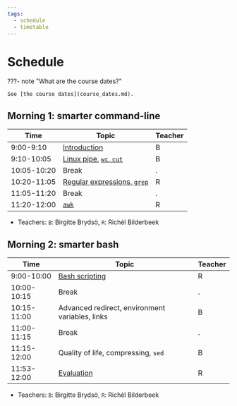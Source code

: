 ```yaml
---
tags:
  - schedule
  - timetable
---
```


# Schedule

???- note "What are the course dates?"

    See [the course dates](course_dates.md).

## Morning 1: smarter command-line

<!-- markdownlint-disable MD013 --><!-- Tables cannot be split up over lines, hence will break 80 characters per line -->

Time        | Topic                                                                        |Teacher
------------|------------------------------------------------------------------------------|-------
9:00-9:10   |[Introduction](sessions/intro.md)                                             |B
9:10-10:05  |[Linux pipe](sessions/pipe.md), [`wc`, `cut`](sessions/wc_cut.md)             |B
10:05-10:20 |Break                                                                         |.
10:20-11:05 |[Regular expressions, `grep`](sessions/regular_expressions_and_grep/README.md)|R
11:05-11:20 |Break                                                                         |.
11:20-12:00 |[`awk`](sessions/awk/README.md)                                               |R

<!-- markdownlint-enable MD013 -->

- Teachers: `B`: Birgitte Brydsö, `R`: Richèl Bilderbeek

## Morning 2: smarter bash

Time        | Topic                                         |Teacher
------------|-----------------------------------------------|-------
9:00-10:00  |[Bash scripting](sessions/scripting/README.md) |R
10:00-10:15 |Break                                          |.
10:15-11:00 |Advanced redirect, environment variables, links|B
11:00-11:15 |Break                                          |.
11:15-12:00 |Quality of life, compressing, `sed`            |B
11:53-12:00 |[Evaluation](evaluation.md)                    |R

- Teachers: `B`: Birgitte Brydsö, `R`: Richèl Bilderbeek

